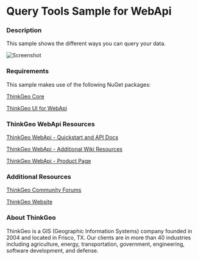 # Query Tools Sample for WebApi

### Description

This sample shows the different ways you can query your data.

![Screenshot](https://gitlab.com/thinkgeo/public/thinkgeo-web-maps/-/raw/master/samples/web-api/QueryToolsSample/ScreenShot.png)

### Requirements
This sample makes use of the following NuGet packages:

[ThinkGeo Core](https://www.nuget.org/packages/ThinkGeo.Core)

[ThinkGeo UI for WebApi](https://www.nuget.org/packages/ThinkGeo.UI.WebApi)

### ThinkGeo WebApi Resources

[ThinkGeo WebApi - Quickstart and API Docs](https://docs.thinkgeo.com/products/web-maps/v12.0/quickstart/#quick-start-display-a-simple-map-on-webapi)

[ThinkGeo WebApi - Additional Wiki Resources](https://wiki.thinkgeo.com/wiki/thinkgeo_web_for_api)

[ThinkGeo WebApi - Product Page](https://www.thinkgeo.com/web-maps)

### Additional Resources

[ThinkGeo Community Forums](http://community.thinkgeo.com/)

[ThinkGeo Website](https://www.thinkgeo.com/)

### About ThinkGeo
ThinkGeo is a GIS (Geographic Information Systems) company founded in 2004 and located in Frisco, TX. Our clients are in more than 40 industries including agriculture, energy, transportation, government, engineering, software development, and defense.